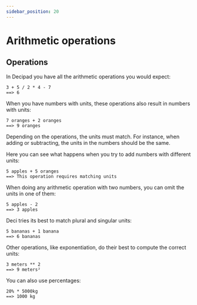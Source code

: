 ```yaml
---
sidebar_position: 20
---
```


# Arithmetic operations

## Operations

In Decipad you have all the arithmetic operations you would expect:

```deci live
3 + 5 / 2 * 4 - 7
==> 6
```

When you have numbers with units, these operations also result in numbers with units:

```deci live
7 oranges + 2 oranges
==> 9 oranges
```

Depending on the operations, the units must match. For instance, when adding or subtracting, the units in the numbers should be the same.

Here you can see what happens when you try to add numbers with different units:

```deci live
5 apples + 5 oranges
==> This operation requires matching units
```

When doing any arithmetic operation with two numbers, you can omit the units in one of them:

```deci live
5 apples - 2
==> 3 apples
```

Deci tries its best to match plural and singular units:

```deci live
5 bananas + 1 banana
==> 6 bananas
```

Other operations, like exponentiation, do their best to compute the correct units:

```deci live
3 meters ** 2
==> 9 meters²
```

You can also use percentages:

```deci live
20% * 5000kg
==> 1000 kg
```